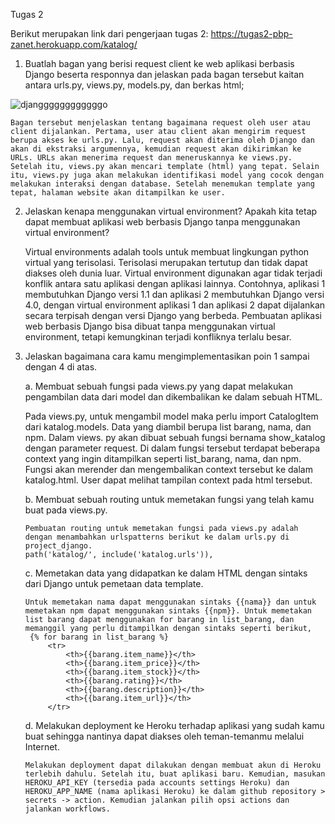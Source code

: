 Tugas 2

Berikut merupakan link dari pengerjaan tugas 2: https://tugas2-pbp-zanet.herokuapp.com/katalog/ 

1. Buatlah bagan yang berisi request client ke web aplikasi berbasis Django beserta responnya dan jelaskan pada bagan tersebut kaitan antara urls.py, views.py, models.py, dan berkas html;

  ![djanggggggggggggo](https://user-images.githubusercontent.com/112609911/190220740-6e486da6-56a9-4cb9-b49a-971d4df68bda.jpg)
  
    Bagan tersebut menjelaskan tentang bagaimana request oleh user atau client dijalankan. Pertama, user atau client akan mengirim request berupa akses ke urls.py. Lalu, request akan diterima oleh Django dan akan di ekstraksi argumennya, kemudian request akan dikirimkan ke URLs. URLs akan menerima request dan meneruskannya ke views.py. Setelah itu, views.py akan mencari template (html) yang tepat. Selain itu, views.py juga akan melakukan identifikasi model yang cocok dengan melakukan interaksi dengan database. Setelah menemukan template yang tepat, halaman website akan ditampilkan ke user. 

2. Jelaskan kenapa menggunakan virtual environment? Apakah kita tetap dapat membuat aplikasi web berbasis Django tanpa menggunakan virtual environment?
  
    Virtual environments adalah tools untuk membuat lingkungan python virtual yang terisolasi. Terisolasi merupakan tertutup dan tidak dapat diakses oleh dunia luar. Virtual environment digunakan agar tidak terjadi konflik antara satu aplikasi dengan aplikasi lainnya. Contohnya, aplikasi 1 membutuhkan Django versi 1.1 dan aplikasi 2 membutuhkan Django versi 4.0, dengan virtual environment aplikasi 1 dan aplikasi 2 dapat dijalankan secara terpisah dengan versi Django yang berbeda. Pembuatan aplikasi web berbasis Django bisa dibuat tanpa menggunakan virtual environment, tetapi kemungkinan terjadi konfliknya terlalu besar. 

3. Jelaskan bagaimana cara kamu mengimplementasikan poin 1 sampai dengan 4 di atas.
    
    a. Membuat sebuah fungsi pada views.py yang dapat melakukan pengambilan data dari model dan dikembalikan ke dalam sebuah HTML.
      
      Pada views.py, untuk mengambil model maka perlu import CatalogItem dari katalog.models. Data yang diambil berupa list barang, nama, dan npm. Dalam views. py akan dibuat sebuah fungsi bernama show_katalog dengan parameter request. Di dalam fungsi tersebut terdapat beberapa context yang ingin ditampilkan seperti list_barang, nama, dan npm. Fungsi akan merender dan mengembalikan context tersebut ke dalam katalog.html. User dapat melihat tampilan context pada html tersebut. 
    
    b. Membuat sebuah routing untuk memetakan fungsi yang telah kamu buat pada views.py.
       
       Pembuatan routing untuk memetakan fungsi pada views.py adalah dengan menambahkan urlspatterns berikut ke dalam urls.py di project_django.
       path('katalog/', include('katalog.urls')), 
   
   c. Memetakan data yang didapatkan ke dalam HTML dengan sintaks dari Django untuk pemetaan data template.
       
       Untuk memetakan nama dapat menggunakan sintaks {{nama}} dan untuk memetakan npm dapat menggunakan sintaks {{npm}}. Untuk memetakan list barang dapat menggunakan for barang in list_barang, dan memanggil yang perlu ditampilkan dengan sintaks seperti berikut,
        {% for barang in list_barang %}
            <tr>
                <th>{{barang.item_name}}</th>
                <th>{{barang.item_price}}</th>
                <th>{{barang.item_stock}}</th>
                <th>{{barang.rating}}</th>
                <th>{{barang.description}}</th>
                <th>{{barang.item_url}}</th>
            </tr>
    
    d. Melakukan deployment ke Heroku terhadap aplikasi yang sudah kamu buat sehingga nantinya dapat diakses oleh teman-temanmu melalui Internet.
       
       Melakukan deployment dapat dilakukan dengan membuat akun di Heroku terlebih dahulu. Setelah itu, buat aplikasi baru. Kemudian, masukan HEROKU_API_KEY (tersedia pada accounts settings Heroku) dan HEROKU_APP_NAME (nama aplikasi Heroku) ke dalam github repository > secrets -> action. Kemudian jalankan pilih opsi actions dan jalankan workflows.
